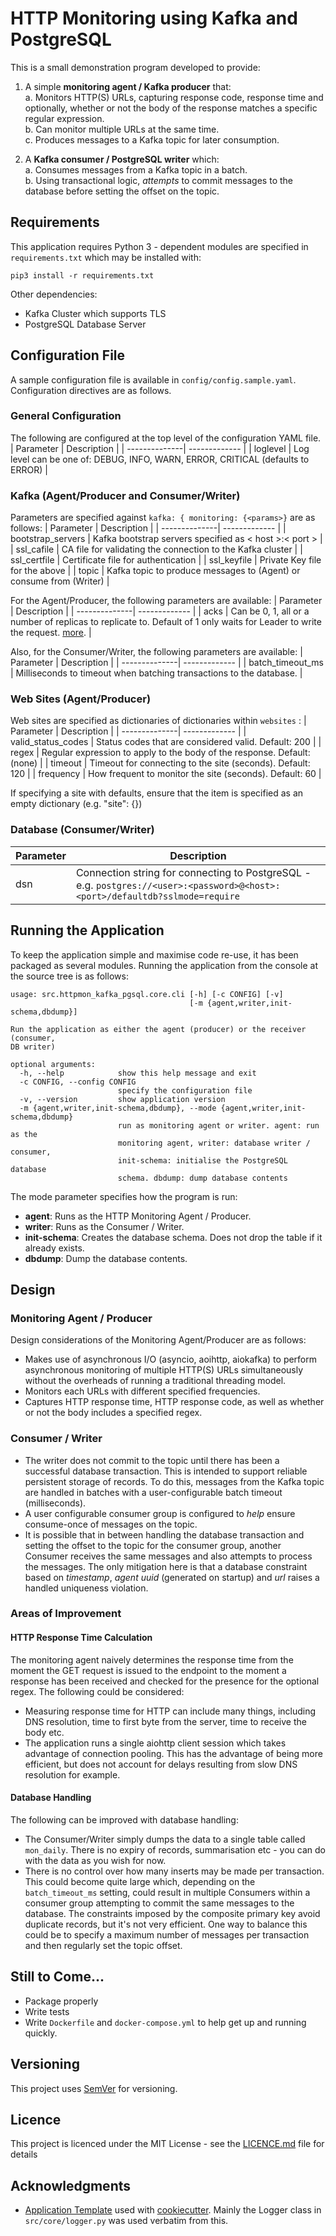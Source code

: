 # HTTP Monitoring using Kafka and PostgreSQL
This is a small demonstration program developed to provide:

1. A simple **monitoring agent / Kafka producer** that:  
  a. Monitors HTTP(S) URLs, capturing response code, response time and optionally, whether or not the body of the response matches a specific regular expression.  
  b. Can monitor multiple URLs at the same time.  
  c. Produces messages to a Kafka topic for later consumption.  

2. A **Kafka consumer / PostgreSQL writer** which:  
  a. Consumes messages from a Kafka topic in a batch.  
  b. Using transactional logic, *attempts* to commit messages to the database before setting the offset on the topic.

## Requirements
This application requires Python 3 - dependent modules are specified in `requirements.txt` which may be installed with:
```
pip3 install -r requirements.txt
```
Other dependencies:
* Kafka Cluster which supports TLS
* PostgreSQL Database Server

## Configuration File
A sample configuration file is available in `config/config.sample.yaml`. Configuration directives are as follows.

### General Configuration
The following are configured at the top level of the configuration YAML file.
| Parameter     | Description |
| --------------| ------------- |
| loglevel | Log level can be one of: DEBUG, INFO, WARN, ERROR, CRITICAL (defaults to ERROR) |

### Kafka (Agent/Producer and Consumer/Writer)
Parameters are specified against `kafka: { monitoring: {<params>}` are as follows:
| Parameter     | Description |
| --------------| ------------- |
| bootstrap_servers | Kafka bootstrap servers specified as < host >:< port > |
| ssl_cafile | CA file for validating the connection to the Kafka cluster |
| ssl_certfile | Certificate file for authentication |
| ssl_keyfile | Private Key file for the above |
| topic | Kafka topic to produce messages to (Agent) or consume from (Writer) |

For the Agent/Producer, the following parameters are available:
| Parameter     | Description |
| --------------| ------------- |
| acks | Can be 0, 1, all or a number of replicas to replicate to. Default of 1 only waits for Leader to write the request. [more](https://github.com/aio-libs/aiokafka/blob/master/docs/producer.rst#retries-and-message-acknowledgement). |


Also, for the Consumer/Writer, the following parameters are available:
| Parameter     | Description |
| --------------| ------------- |
| batch_timeout_ms | Milliseconds to timeout when batching transactions to the database. |

### Web Sites (Agent/Producer)
Web sites are specified as dictionaries of dictionaries within `websites` :
| Parameter     | Description |
| --------------| ------------- |
| valid_status_codes | Status codes that are considered valid. Default: 200 |
| regex | Regular expression to apply to the body of the response. Default: (none) |
| timeout | Timeout for connecting to the site (seconds). Default: 120 |
| frequency | How frequent to monitor the site (seconds). Default: 60 |

If specifying a site with defaults, ensure that the item is specified as an empty dictionary (e.g. "site": {})

### Database (Consumer/Writer)
| Parameter     | Description |
| --------------| ------------- |
| dsn | Connection string for connecting to PostgreSQL - e.g. `postgres://<user>:<password>@<host>:<port>/defaultdb?sslmode=require` |

## Running the Application
To keep the application simple and maximise code re-use, it has been packaged as several modules.
Running the application from the console at the source tree is as follows:
```
usage: src.httpmon_kafka_pgsql.core.cli [-h] [-c CONFIG] [-v]
                                        [-m {agent,writer,init-schema,dbdump}]

Run the application as either the agent (producer) or the receiver (consumer,
DB writer)

optional arguments:
  -h, --help            show this help message and exit
  -c CONFIG, --config CONFIG
                        specify the configuration file
  -v, --version         show application version
  -m {agent,writer,init-schema,dbdump}, --mode {agent,writer,init-schema,dbdump}
                        run as monitoring agent or writer. agent: run as the
                        monitoring agent, writer: database writer / consumer,
                        init-schema: initialise the PostgreSQL database
                        schema. dbdump: dump database contents
```
The mode parameter specifies how the program is run:
* **agent**: Runs as the HTTP Monitoring Agent / Producer.
* **writer**: Runs as the Consumer / Writer.
* **init-schema**: Creates the database schema. Does not drop the table if it already exists.
* **dbdump**: Dump the database contents.

## Design
### Monitoring Agent / Producer
Design considerations of the Monitoring Agent/Producer are as follows:
* Makes use of asynchronous I/O (asyncio, aoihttp, aiokafka) to perform asynchronous monitoring of multiple HTTP(S) URLs simultaneously without the overheads of running a traditional threading model.
* Monitors each URLs with different specified frequencies.
* Captures HTTP response time, HTTP response code, as well as whether or not the body includes a specified regex.

###  Consumer / Writer
* The writer does not commit to the topic until there has been a successful database transaction. This is intended to support reliable persistent storage of records. To do this, messages from the Kafka topic are handled in batches with a user-configurable batch timeout (milliseconds).
* A user configurable consumer group is configured to *help* ensure consume-once of messages on the topic.
* It is possible that in between handling the database transaction and setting the offset to the topic for the consumer group, another Consumer receives the same messages and also attempts to process the messages. The only mitigation here is that a database constraint based on *timestamp*, *agent uuid* (generated on startup) and *url* raises a handled uniqueness violation. 

### Areas of Improvement
#### HTTP Response Time Calculation
The monitoring agent naively determines the response time from the moment the GET request is issued to the endpoint to the moment a response has been received and checked for the presence for the optional regex. The following could be considered:
* Measuring response time for HTTP can include many things, including DNS resolution, time to first byte from the server, time to receive the body etc.
* The application runs a single aiohttp client session which takes advantage of connection pooling. This has the advantage of being more efficient, but does not account for delays resulting from slow DNS resolution for example.

#### Database Handling
The following can be improved with database handling:
* The Consumer/Writer simply dumps the data to a single table called `mon_daily`. There is no expiry of records, summarisation etc - you can do with the data as you wish for now.
* There is no control over how many inserts may be made per transaction. This could become quite large which, depending on the `batch_timeout_ms` setting, could result in multiple Consumers within a consumer group attempting to commit the same messages to the database. The constraints imposed by the composite primary key avoid duplicate records, but it's not very efficient. One way to balance this could be to specify a maximum number of messages per transaction and then regularly set the topic offset.

## Still to Come...
* Package properly
* Write tests
* Write `Dockerfile` and `docker-compose.yml` to help get up and running quickly.

## Versioning
This project uses [SemVer](http://semver.org/) for versioning.

## Licence
This project is licenced under the MIT License - see the [LICENCE.md](LICENCE.md) file for details

## Acknowledgments
* [Application Template](https://github.com/mdklatt/cookiecutter-python-app) used with [cookiecutter](https://github.com/cookiecutter/cookiecutter). Mainly the Logger class in `src/core/logger.py` was used verbatim from this.

